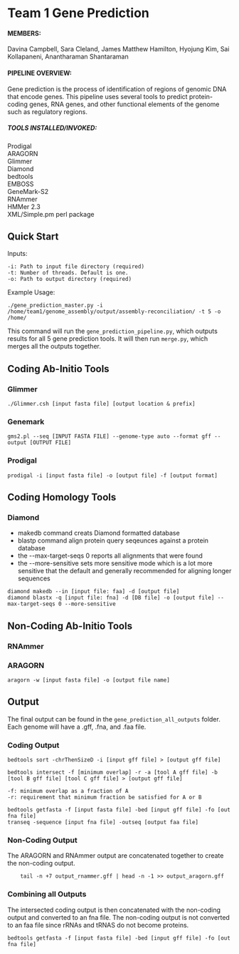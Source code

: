 # Team 1 Gene Prediction

#### MEMBERS:
Davina Campbell, Sara Cleland, James Matthew Hamilton, Hyojung Kim, Sai Kollapaneni, Anantharaman Shantaraman​

#### PIPELINE OVERVIEW:

Gene prediction is the process of identification of regions of genomic DNA that encode genes. This pipeline uses several tools to predict protein-coding genes, RNA genes, and other functional elements of the genome such as regulatory regions.

##### TOOLS INSTALLED/INVOKED: 
Prodigal\
ARAGORN\
Glimmer\
Diamond\
bedtools\
EMBOSS\
GeneMark-S2\
RNAmmer\
HMMer 2.3\
XML/Simple.pm perl package

## Quick Start 

Inputs:
```
-i: Path to input file directory (required)
-t: Number of threads. Default is one.
-o: Path to output directory (required)
```
Example Usage:

```
./gene_prediction_master.py -i /home/team1/genome_assembly/output/assembly-reconciliation/ -t 5 -o /home/
```
This command will run the `gene_prediction_pipeline.py`, which outputs results for all 5 gene prediction tools. It will then run `merge.py`, which merges all the outputs together.

## Coding Ab-Initio Tools

### Glimmer
```
./Glimmer.csh [input fasta file] [output location & prefix]
```
### Genemark
```
gms2.pl --seq [INPUT FASTA FILE] --genome-type auto --format gff --output [OUTPUT FILE] 
```
### Prodigal
```
prodigal -i [input fasta file] -o [output file] -f [output format]
```
## Coding Homology Tools

### Diamond 
- makedb command creats Diamond formatted database
- blastp command align protein query seqeunces against a protein database
- the --max-target-seqs 0 reports all alignments that were found
- the --more-sensitive sets more sensitive mode which is a lot more sensitive that the default and generally recommended for aligning
longer sequences
```
diamond makedb --in [input file: faa] -d [output file]
diamond blastx -q [input file: fna] -d [DB file] -o [output file] --max-target-seqs 0 --more-sensitive
```

## Non-Coding Ab-Initio Tools

### RNAmmer

### ARAGORN
```
aragorn -w [input fasta file] -o [output file name]
```
## Output
The final output can be found in the `gene_prediction_all_outputs` folder. Each genome will have a .gff, .fna, and .faa file. 

### Coding Output
```
bedtools sort -chrThenSizeD -i [input gff file] > [output gff file]
```
```
bedtools intersect -f [minimum overlap] -r -a [tool A gff file] -b [tool B gff file] [tool C gff file] > [output gff file] 

-f: minimum overlap as a fraction of A 
-r: requirement that minimum fraction be satisfied for A or B 
```
```
bedtools getfasta -f [input fasta file] -bed [input gff file] -fo [out fna file]
transeq -sequence [input fna file] -outseq [output faa file]
```
### Non-Coding Output
The ARAGORN and RNAmmer output are concatenated together to create the non-coding output.
```
	tail -n +7 output_rnammer.gff | head -n -1 >> output_aragorn.gff
 ```
 ### Combining all Outputs
 The intersected coding output is then concatenated with the non-coding output and converted to an fna file. The non-coding output is not converted to an faa file since rRNAs and tRNAS do not become proteins. 
 ```
 bedtools getfasta -f [input fasta file] -bed [input gff file] -fo [out fna file]
 ```



